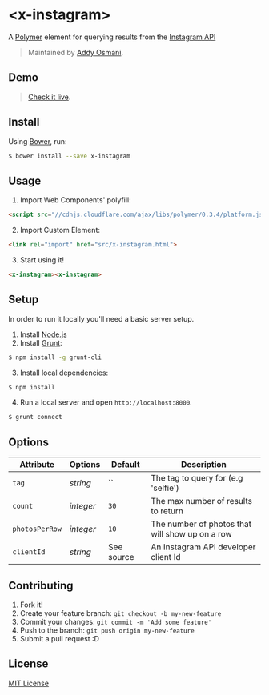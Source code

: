# &lt;x-instagram&gt;

A [Polymer](http://polymer-project.org) element for querying results from the [Instagram API](http://instagram.com/developer/)

> Maintained by [Addy Osmani](https://github.com/addyosmani).

## Demo

> [Check it live](http://addyosmani.github.io/x-instagram).

## Install

Using [Bower](http://bower.io), run:

```bash
$ bower install --save x-instagram
```

## Usage

1. Import Web Components' polyfill:

```html
<script src="//cdnjs.cloudflare.com/ajax/libs/polymer/0.3.4/platform.js"></script>
```

2. Import Custom Element:

```html
<link rel="import" href="src/x-instagram.html">
```

3. Start using it!

```html
<x-instagram><x-instagram>
```

## Setup

In order to run it locally you'll need a basic server setup.

1. Install [Node.js](http://nodejs.org/download/)
2. Install [Grunt](http://gruntjs.com/):

```sh
$ npm install -g grunt-cli
```

3. Install local dependencies:

```sh
$ npm install
```

4. Run a local server and open `http://localhost:8000`.

```sh
$ grunt connect
```

## Options

Attribute  | Options                   | Default             | Description
---        | ---                       | ---                 | ---
`tag`      | *string*                  | ``               | The tag to query for (e.g 'selfie')
`count`      | *integer*       | `30`               | The max number of results to return
`photosPerRow`      | *integer*       | `10`               | The number of photos that will show up on a row
`clientId`   | *string*                     | See source               | An Instagram API developer client Id

## Contributing

1. Fork it!
2. Create your feature branch: `git checkout -b my-new-feature`
3. Commit your changes: `git commit -m 'Add some feature'`
4. Push to the branch: `git push origin my-new-feature`
5. Submit a pull request :D

## License

[MIT License](http://opensource.org/licenses/MIT)
